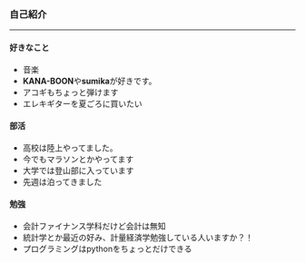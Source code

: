 ### 自己紹介
---
#### 好きなこと
- 音楽
- **KANA-BOON**や**sumika**が好きです。
- アコギもちょっと弾けます
- エレキギターを夏ごろに買いたい
#### 部活
- 高校は陸上やってました。
- 今でもマラソンとかやってます
- 大学では登山部に入っています
- 先週は泊ってきました
#### 勉強
- 会計ファイナンス学科だけど会計は無知
- 統計学とか最近の好み、計量経済学勉強している人いますか？！
- プログラミングはpythonをちょっとだけできる
